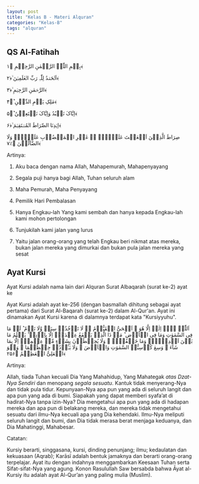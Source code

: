 ```yaml
---
layout: post
title: "Kelas B - Materi Alquran"
categories: "Kelas-B"
tags: "alquran"
---
```


## QS Al-Fatihah

<p class="quran">بِسۡمِ اللّٰہِ الرَّحۡمٰنِ الرَّحِیۡمِ ﴿۱﴾</p>
<p class="quran">اَلۡحَمۡدُ لِلّٰہِ رَبِّ الۡعٰلَمِیۡنَ ۙ﴿۲﴾</p>
<p class="quran">الرَّحۡمٰنِ الرَّحِیۡمِ ۙ﴿۳﴾</p>
<p class="quran">مٰلِکِ یَوۡمِ الدِّیۡنِ ؕ﴿۴﴾</p>
<p class="quran">اِیَّاکَ نَعۡبُدُ وَاِیَّاکَ نَسۡتَعِیۡنُ ؕ﴿۵﴾</p>
<p class="quran">اِہۡدِنَا الصِّرَاطَ الۡمُسۡتَقِیۡمَ ۙ﴿۶﴾</p>
<p class="quran">صِرَاطَ الَّذِیۡنَ اَنۡعَمۡتَ عَلَیۡہِمۡ ۬ۙ غَیۡرِ الۡمَغۡضُوۡبِ عَلَیۡہِمۡ وَلَا الضَّآلِّیۡنَ ﴿٪۷﴾</p>

Artinya:

1. Aku baca dengan nama Allah, Mahapemurah, Mahapenyayang

2. Segala puji hanya bagi Allah, Tuhan seluruh alam

3. Maha Pemurah, Maha Penyayang

4. Pemilik Hari Pembalasan

5. Hanya Engkau-lah Yang kami sembah dan hanya kepada Engkau-lah kami mohon pertolongan

6. Tunjukilah kami jalan yang lurus

7. Yaitu jalan orang-orang yang telah Engkau beri nikmat atas mereka, bukan jalan mereka yang dimurkai dan bukan pula jalan mereka yang sesat

## Ayat Kursi

Ayat Kursi adalah nama lain dari Alquran Surat Albaqarah (surat ke-2) ayat ke 

Ayat Kursi adalah ayat ke-256 (dengan basmallah dihitung sebagai ayat pertama) dari Surat Al-Baqarah (surat ke-2) dalam Al-Qur'an. Ayat ini dinamakan Ayat Kursi karena di dalamnya terdapat kata "Kursiyyuhu".

<p class="quran">
اَللّٰہُ لَاۤ اِلٰہَ اِلَّا ھُوَ ۚ اَلۡحَیُّ الۡقَیُّوۡمُ ۬ۚ لَا تَاۡخُذُہٗ سِنَۃٌ وَّلَا نَوۡمٌ ؕ لَہٗ مَا فِی السَّمٰوٰتِ وَمَا فِی الۡاَرۡضِ ؕ مَنۡ ذَا الَّذِیۡ یَشۡفَعُ عِنۡدَہٗۤ اِلَّا بِاِذۡنِہٖ ؕ یَعۡلَمُ مَا بَیۡنَ اَیۡدِیۡہِمۡ وَمَا خَلۡفَہُمۡ ۚ وَلَا یُحِیۡطُوۡنَ بِشَیۡءٍ مِّنۡ عِلۡمِہٖۤ اِلَّا بِمَا شَآءَ ۚ وَسِعَ کُرۡسِیُّہُ السَّمٰوٰتِ وَالۡاَرۡضَ ۚ وَلَا یَـُٔوۡدُہٗ حِفۡظُہُمَا ۚ وَہُوَ الۡعَلِیُّ الۡعَظِیۡمُ ﴿۲۵۶﴾
</p>

Artinya: 

Allah, tiada Tuhan kecuali Dia Yang Mahahidup, Yang Mahategak *atas Dzat-Nya Sendiri* dan menopang *segala sesuatu*. Kantuk tidak menyerang-Nya dan tidak pula tidur. Kepunyaan-Nya apa pun yang ada di seluruh langit dan apa pun yang ada di bumi. Siapakah yang dapat memberi syafa’at di hadirat-Nya tanpa izin-Nya? Dia mengetahui apa pun yang ada di hadapan mereka dan apa pun di belakang mereka, dan mereka tidak mengetahui sesuatu dari ilmu-Nya kecuali apa yang Dia kehendaki. Ilmu-Nya meliputi seluruh langit dan bumi, dan Dia tidak merasa berat menjaga keduanya, dan Dia Mahatinggi, Mahabesar.

Catatan:

Kursiy berarti, singgasana, kursi, dinding penunjang; ilmu; kedaulatan dan kekuasaan (Aqrab); Karāsī adalah bentuk jamaknya dan berarti orang-orang terpelajar. Ayat itu dengan indahnya menggambarkan Keesaan Tuhan serta Sifat-sifat-Nya yang agung. Konon Rasulullah Saw bersabda bahwa Āyat al-Kursiy itu adalah ayat Al-Qur’an yang paling mulia (Muslim).